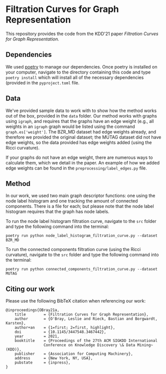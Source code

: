 # Filtration Curves for Graph Representation

This repository provides the code from the KDD'21 paper *Filtration
Curves for Graph Representation.* 

## Dependencies

We used [poetry](https://python-poetry.org/) to manage our dependencies.
Once poetry is installed on your computer, navigate to the directory
containing this code and type `poetry install` which will install all of
the necessary dependencies (provided in the `pyproject.toml` file.

## Data

We've provided sample data to work with to show how the method works out
of the box, provided in the `data` folder. Our method works with graphs
using `igraph`, and requires that the graphs have an edge weight (e.g.,
all weights in an `igraph` graph would be listed using the command `graph.es['weight']`. The BZR\_MD dataset had edge weights already, and therefore we provided the original dataset; the MUTAG dataset did not have edge weights, so the data provided has edge weights added (using the Ricci curvature).

If your graphs do not have an edge weight, there are numerous ways to
calculate them, which we detail in the paper. An example of how we added edge weights can be found in the `preprocessing/label_edges.py` file. 

## Method

In our work, we used two main graph descriptor functions: one using the node label histogram and one tracking the amount of connected components. There is a file for each; but please note that the node label histogram requires that the graph has node labels.

To run the node label histogram filtration curve, navigate to the `src`
folder and type the following command into the terminal:

```
poetry run python node_label_histogram_filtration_curve.py --dataset
BZR_MD
```

To run the connected components filtration curve (using the Ricci
curvature), navigate to the `src`
folder and type the following command into the terminal:

```
poetry run python connected_components_filtration_curve.py --dataset
MUTAG
```
 
## Citing our work

Please use the following BibTeX citation when referencing our work:

```
@inproceedings{OBray21a,
    title        = {Filtration Curves for Graph Representation},
    author       = {O'Bray, Leslie and Rieck, Bastian and Borgwardt, Karsten},
    author+an    = {1=first; 2=first, highlight},
    doi          = {10.1145/3447548.3467442},
    year         = 2021,
    booktitle    = {Proceedings of the 27th ACM SIGKDD International
                 Conference on Knowledge Discovery \& Data Mining~(KDD)},
    publisher    = {Association for Computing Machinery},
    address      = {New York, NY, USA},
    pubstate     = {inpress},
}
```

